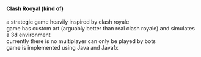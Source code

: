 #### Clash Rooyal (kind of)  
a strategic game heavily inspired by clash royale  
game has custom art (arguably better than real clash royale) and simulates a 3d environment  
currently there is no multiplayer can only be played by bots  
game is implemented using Java and Javafx  

